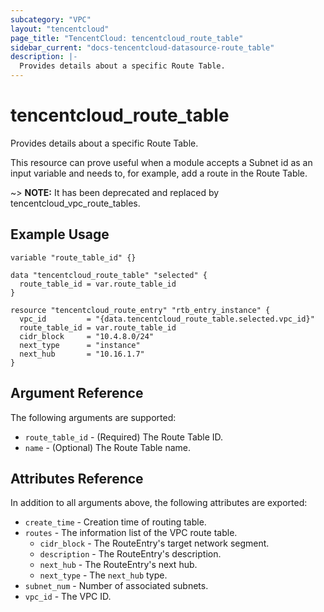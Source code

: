 ```yaml
---
subcategory: "VPC"
layout: "tencentcloud"
page_title: "TencentCloud: tencentcloud_route_table"
sidebar_current: "docs-tencentcloud-datasource-route_table"
description: |-
  Provides details about a specific Route Table.
---
```


# tencentcloud_route_table

Provides details about a specific Route Table.

This resource can prove useful when a module accepts a Subnet id as an input variable and needs to, for example, add a route in the Route Table.

~> **NOTE:** It has been deprecated and replaced by tencentcloud_vpc_route_tables.

## Example Usage

```hcl
variable "route_table_id" {}

data "tencentcloud_route_table" "selected" {
  route_table_id = var.route_table_id
}

resource "tencentcloud_route_entry" "rtb_entry_instance" {
  vpc_id         = "{data.tencentcloud_route_table.selected.vpc_id}"
  route_table_id = var.route_table_id
  cidr_block     = "10.4.8.0/24"
  next_type      = "instance"
  next_hub       = "10.16.1.7"
}
```

## Argument Reference

The following arguments are supported:

* `route_table_id` - (Required) The Route Table ID.
* `name` - (Optional) The Route Table name.

## Attributes Reference

In addition to all arguments above, the following attributes are exported:

* `create_time` - Creation time of routing table.
* `routes` - The information list of the VPC route table.
  * `cidr_block` - The RouteEntry's target network segment.
  * `description` - The RouteEntry's description.
  * `next_hub` - The RouteEntry's next hub.
  * `next_type` - The `next_hub` type.
* `subnet_num` - Number of associated subnets.
* `vpc_id` - The VPC ID.


